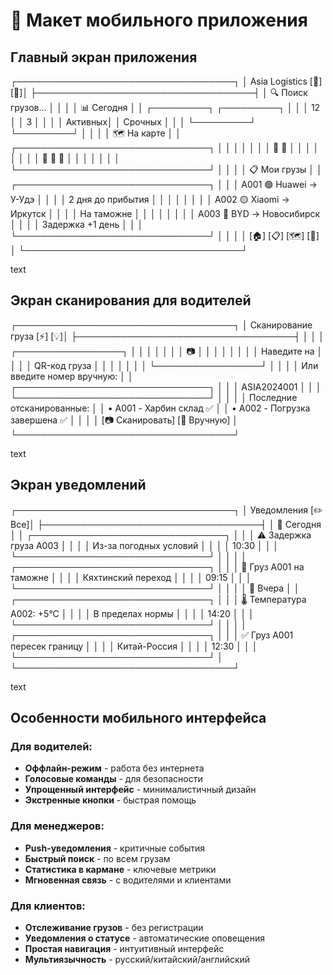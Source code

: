 # 📱 Макет мобильного приложения

## Главный экран приложения
┌───────────────────────────────────┐
│ Asia Logistics [👤] [🔔]│
├───────────────────────────────────┤
│ 🔍 Поиск грузов... │
│ │
│ 📊 Сегодня │
│ ┌─────────┐ ┌─────────┐ │
│ │ 12 │ │ 3 │ │
│ │ Активных│ │ Срочных │ │
│ └─────────┘ └─────────┘ │
│ │
│ 🗺️ На карте │
│ ┌───────────────────────────────┐ │
│ │ │ │
│ │ 🚚 🚛 │ │
│ │ │ │
│ │ 🏢 🛃 🏢 │ │
│ │ │ │
│ └───────────────────────────────┘ │
│ │
│ 📋 Мои грузы │
│ ┌───────────────────────────────┐ │
│ │ A001 🟢 Huawei → У-Удэ │ │
│ │ 2 дня до прибытия │ │
│ │ │ │
│ │ A002 🟡 Xiaomi → Иркутск │ │
│ │ На таможне │ │
│ │ │ │
│ │ A003 🔴 BYD → Новосибирск │ │
│ │ Задержка +1 день │ │
│ └───────────────────────────────┘ │
│ │
│ [🏠] [📋] [🗺️] [👤] │
└───────────────────────────────────┘

text

## Экран сканирования для водителей
┌───────────────────────────────────┐
│ Сканирование груза [⚡] [💡]│
├───────────────────────────────────┤
│ │
│ ┌─────────────────┐ │
│ │ │ │
│ │ 📷 │ │
│ │ │ │
│ │ Наведите на │ │
│ │ QR-код груза │ │
│ │ │ │
│ └─────────────────┘ │
│ │
│ Или введите номер вручную: │
│ ┌───────────────────────────────┐ │
│ │ ASIA2024001 │ │
│ └───────────────────────────────┘ │
│ │
│ Последние отсканированные: │
│ • A001 - Харбин склад ✅ │
│ • A002 - Погрузка завершена ✅ │
│ │
│ [📷 Сканировать] [📝 Вручную] │
└───────────────────────────────────┘

text

## Экран уведомлений
┌───────────────────────────────────┐
│ Уведомления [✏️ Все]│
├───────────────────────────────────┤
│ 🔔 Сегодня │
│ ┌───────────────────────────────┐ │
│ │ ⚠️ Задержка груза A003 │ │
│ │ Из-за погодных условий │ │
│ │ 10:30 │ │
│ └───────────────────────────────┘ │
│ │
│ ┌───────────────────────────────┐ │
│ │ 📍 Груз A001 на таможне │ │
│ │ Кяхтинский переход │ │
│ │ 09:15 │ │
│ └───────────────────────────────┘ │
│ │
│ 📅 Вчера │
│ ┌───────────────────────────────┐ │
│ │ 🌡️ Температура A002: +5°C │ │
│ │ В пределах нормы │ │
│ │ 14:20 │ │
│ └───────────────────────────────┘ │
│ │
│ ┌───────────────────────────────┐ │
│ │ ✅ Груз A001 пересек границу │ │
│ │ Китай-Россия │ │
│ │ 12:30 │ │
│ └───────────────────────────────┘ │
└───────────────────────────────────┘

text

## Особенности мобильного интерфейса

### Для водителей:
- **Оффлайн-режим** - работа без интернета
- **Голосовые команды** - для безопасности
- **Упрощенный интерфейс** - минималистичный дизайн
- **Экстренные кнопки** - быстрая помощь

### Для менеджеров:
- **Push-уведомления** - критичные события
- **Быстрый поиск** - по всем грузам
- **Статистика в кармане** - ключевые метрики
- **Мгновенная связь** - с водителями и клиентами

### Для клиентов:
- **Отслеживание грузов** - без регистрации
- **Уведомления о статусе** - автоматические оповещения
- **Простая навигация** - интуитивный интерфейс
- **Мультиязычность** - русский/китайский/английский
